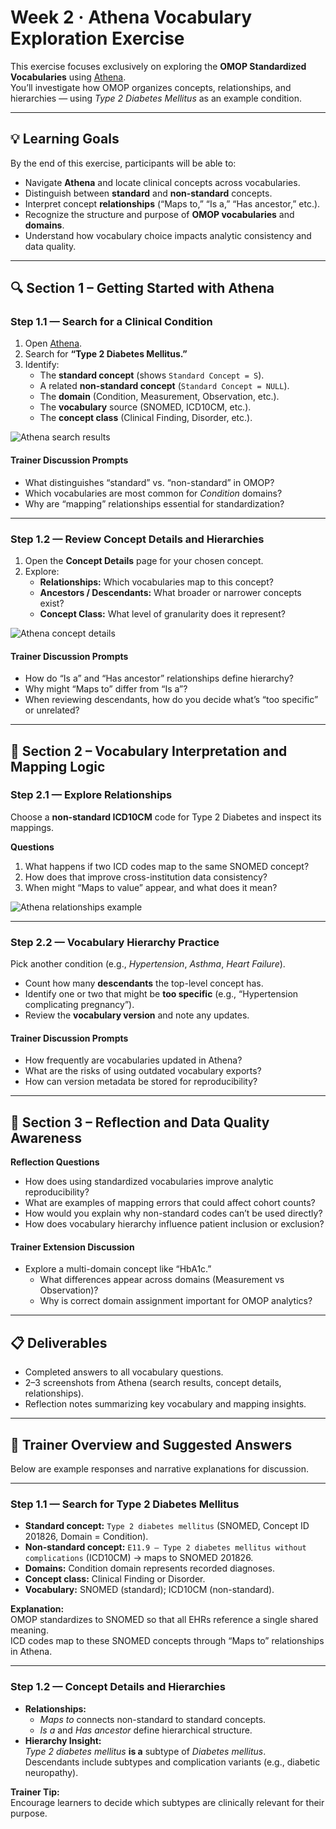 # Week 2 · Athena Vocabulary Exploration Exercise

This exercise focuses exclusively on exploring the **OMOP Standardized Vocabularies** using [Athena](https://athena.ohdsi.org/).  
You’ll investigate how OMOP organizes concepts, relationships, and hierarchies — using *Type 2 Diabetes Mellitus* as an example condition.

---

## 💡 Learning Goals

By the end of this exercise, participants will be able to:

- Navigate **Athena** and locate clinical concepts across vocabularies.  
- Distinguish between **standard** and **non-standard** concepts.  
- Interpret concept **relationships** (“Maps to,” “Is a,” “Has ancestor,” etc.).  
- Recognize the structure and purpose of **OMOP vocabularies** and **domains**.  
- Understand how vocabulary choice impacts analytic consistency and data quality.

---

## 🔍 Section 1 – Getting Started with Athena

### Step 1.1 — Search for a Clinical Condition

1. Open [Athena](https://athena.ohdsi.org/).  
2. Search for **“Type 2 Diabetes Mellitus.”**  
3. Identify:  
   - The **standard concept** (shows `Standard Concept = S`).  
   - A related **non-standard concept** (`Standard Concept = NULL`).  
   - The **domain** (Condition, Measurement, Observation, etc.).  
   - The **vocabulary** source (SNOMED, ICD10CM, etc.).  
   - The **concept class** (Clinical Finding, Disorder, etc.).

![Athena search results](../assets/week2/athena-search.png)

#### Trainer Discussion Prompts

- What distinguishes “standard” vs. “non-standard” in OMOP?  
- Which vocabularies are most common for *Condition* domains?  
- Why are “mapping” relationships essential for standardization?

---

### Step 1.2 — Review Concept Details and Hierarchies

1. Open the **Concept Details** page for your chosen concept.  
2. Explore:  
   - **Relationships:** Which vocabularies map to this concept?  
   - **Ancestors / Descendants:** What broader or narrower concepts exist?  
   - **Concept Class:** What level of granularity does it represent?

![Athena concept details](../assets/week2/concept-details.png)

#### Trainer Discussion Prompts

- How do “Is a” and “Has ancestor” relationships define hierarchy?  
- Why might “Maps to” differ from “Is a”?  
- When reviewing descendants, how do you decide what’s “too specific” or unrelated?

---

## 🧭 Section 2 – Vocabulary Interpretation and Mapping Logic

### Step 2.1 — Explore Relationships

Choose a **non-standard ICD10CM** code for Type 2 Diabetes and inspect its mappings.

**Questions**

1. What happens if two ICD codes map to the same SNOMED concept?  
2. How does that improve cross-institution data consistency?  
3. When might “Maps to value” appear, and what does it mean?

![Athena relationships example](../assets/week2/athena-relationships.png)

---

### Step 2.2 — Vocabulary Hierarchy Practice

Pick another condition (e.g., *Hypertension*, *Asthma*, *Heart Failure*).

- Count how many **descendants** the top-level concept has.  
- Identify one or two that might be **too specific** (e.g., “Hypertension complicating pregnancy”).  
- Review the **vocabulary version** and note any updates.

#### Trainer Discussion Prompts

- How frequently are vocabularies updated in Athena?  
- What are the risks of using outdated vocabulary exports?  
- How can version metadata be stored for reproducibility?

---

## 🧪 Section 3 – Reflection and Data Quality Awareness

**Reflection Questions**

- How does using standardized vocabularies improve analytic reproducibility?  
- What are examples of mapping errors that could affect cohort counts?  
- How would you explain why non-standard codes can’t be used directly?  
- How does vocabulary hierarchy influence patient inclusion or exclusion?

#### Trainer Extension Discussion

- Explore a multi-domain concept like “HbA1c.”  
  - What differences appear across domains (Measurement vs Observation)?  
  - Why is correct domain assignment important for OMOP analytics?

---

## 📋 Deliverables

- Completed answers to all vocabulary questions.  
- 2–3 screenshots from Athena (search results, concept details, relationships).  
- Reflection notes summarizing key vocabulary and mapping insights.

---

## 🧾 Trainer Overview and Suggested Answers

Below are example responses and narrative explanations for discussion.

---

### Step 1.1 — Search for Type 2 Diabetes Mellitus

- **Standard concept:** `Type 2 diabetes mellitus` (SNOMED, Concept ID 201826, Domain = Condition).  
- **Non-standard concept:** `E11.9 – Type 2 diabetes mellitus without complications` (ICD10CM) → maps to SNOMED 201826.  
- **Domains:** Condition domain represents recorded diagnoses.  
- **Concept class:** Clinical Finding or Disorder.  
- **Vocabulary:** SNOMED (standard); ICD10CM (non-standard).  

**Explanation:**  
OMOP standardizes to SNOMED so that all EHRs reference a single shared meaning.  
ICD codes map to these SNOMED concepts through “Maps to” relationships in Athena.

---

### Step 1.2 — Concept Details and Hierarchies

- **Relationships:**  
  - *Maps to* connects non-standard to standard concepts.  
  - *Is a* and *Has ancestor* define hierarchical structure.  
- **Hierarchy Insight:**  
  *Type 2 diabetes mellitus* **is a** subtype of *Diabetes mellitus*.  
  Descendants include subtypes and complication variants (e.g., diabetic neuropathy).  

**Trainer Tip:**  
Encourage learners to decide which subtypes are clinically relevant for their purpose.

